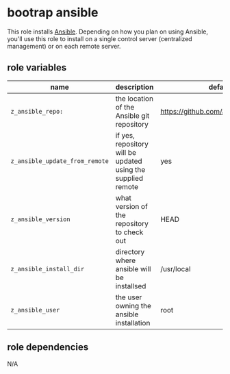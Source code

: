 # bootrap ansible 

This role installs [Ansible](http://www.ansible.com/).  Depending on how you plan on using Ansible, you'll
use this role to install on a single control server (centralized management) or on each remote server.

## role variables

|name|description|default|
|----|-----------|-------|
|`z_ansible_repo:`|the location of the Ansible git repository|https://github.com/ansible/ansible.git|
|`z_ansible_update_from_remote`|if yes, repository will be updated using the supplied remote|yes|
|`z_ansible_version`|what version of the repository to check out|HEAD|
|`z_ansible_install_dir`|directory where ansible will be installsed|/usr/local|
|`z_ansible_user`|the user owning the ansible installation|root|

## role dependencies

N/A
